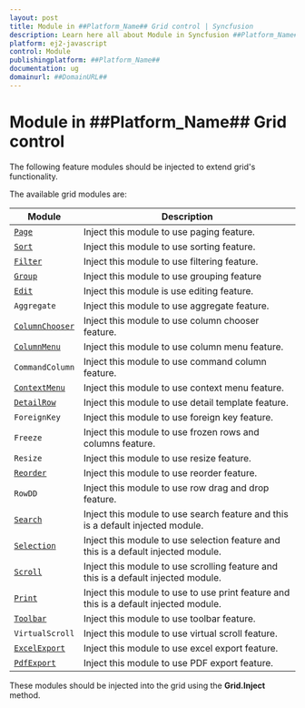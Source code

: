 ```yaml
---
layout: post
title: Module in ##Platform_Name## Grid control | Syncfusion
description: Learn here all about Module in Syncfusion ##Platform_Name## Grid control of Syncfusion Essential JS 2 and more.
platform: ej2-javascript
control: Module 
publishingplatform: ##Platform_Name##
documentation: ug
domainurl: ##DomainURL##
---
```


# Module in ##Platform_Name## Grid control

The following feature modules should be injected to extend grid's functionality.

The available grid modules are:

| Module | Description |
|------|-------------|
| [`Page`](../api/grid/page)| Inject this module to use paging feature.|
| [`Sort`](../api/grid/sort)| Inject this module to use sorting feature.|
| [`Filter`](../api/grid/filter)| Inject this module to use filtering feature.|
| [`Group`](../api/grid/group)| Inject this module to use grouping feature|
| [`Edit`](../api/grid/edit)| Inject this module is use editing feature.|
| `Aggregate`| Inject this module to use aggregate feature.|
| [`ColumnChooser`](../api/grid/columnChooser)| Inject this module to use column chooser feature.|
| [`ColumnMenu`](../api/grid/#columnmenumodule)| Inject this module to use column menu feature.|
| `CommandColumn`| Inject this module to use command column feature.|
| [`ContextMenu`](../api/grid/contextMenu)| Inject this module to use context menu feature.|
| [`DetailRow`](../api/grid/detailRow)| Inject this module to use detail template feature.|
| `ForeignKey`| Inject this module to use foreign key feature.|
| `Freeze`| Inject this module to use frozen rows and columns feature.|
| `Resize`| Inject this module to use resize feature.|
| [`Reorder`](../api/grid/reorder)| Inject this module to use reorder feature.|
| `RowDD`| Inject this module to use row drag and drop feature.|
| [`Search`](../api/grid/search)| Inject this module to use search feature and this is a default injected module.|
| [`Selection`](../api/grid/selection)| Inject this module to use selection feature and this is a default injected module.|
| [`Scroll`](../api/grid/scroll)| Inject this module to use scrolling feature and this is a default injected module.|
| [`Print`](../api/grid/print)| Inject this module to use to use print feature and this is a default injected module.|
| [`Toolbar`](../api/grid/#toolbarmodule)| Inject this module to use toolbar feature.|
| `VirtualScroll`| Inject this module to use virtual scroll feature.|
| [`ExcelExport`](../api/grid/#excelexportmodule)| Inject this module to use excel export feature.|
| [`PdfExport`](../api/grid/#pdfexportmodule)| Inject this module to use PDF export feature.|

These modules should be injected into the grid using the **Grid.Inject** method.
